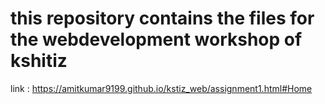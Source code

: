 # this repository contains the files for the webdevelopment workshop of kshitiz 

link : https://amitkumar9199.github.io/kstiz_web/assignment1.html#Home

